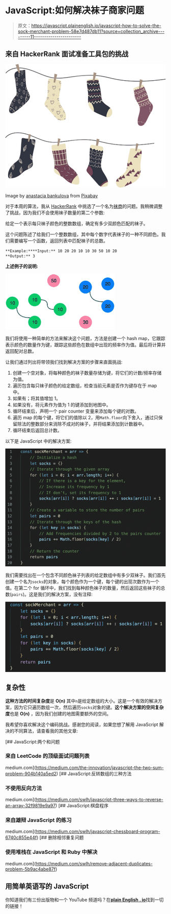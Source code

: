 # JavaScript:如何解决袜子商家问题

> 原文：<https://javascript.plainenglish.io/javascript-how-to-solve-the-sock-merchant-problem-58e7d487db11?source=collection_archive---------11----------------------->

## 来自 HackerRank 面试准备工具包的挑战

![](img/47949a299f8396e6502174d634e1c0e8.png)

Image by [anastacia bankulova](https://pixabay.com/users/nbankulova-14764963/?utm_source=link-attribution&utm_medium=referral&utm_campaign=image&utm_content=5320929) from [Pixabay](https://pixabay.com/?utm_source=link-attribution&utm_medium=referral&utm_campaign=image&utm_content=5320929)

对于本周的算法，我从 [HackerRank](https://www.hackerrank.com/dashboard) 中挑选了一个名为[袜商](https://www.hackerrank.com/challenges/sock-merchant/problem)的问题。我稍微调整了挑战，因为我们不会使用袜子数量的第二个参数:

给定一个表示每只袜子颜色的整数数组，确定有多少双颜色匹配的袜子。

这个问题陈述了给我们一个整数数组，其中每个数字代表袜子的一种不同颜色。我们需要编写一个函数，返回列表中匹配袜子的总数。

```
**Example:****Input:** 10 20 20 10 10 30 50 10 20
**Output:** 3
```

**上述例子的说明:**

![](img/2e9676bfe8aca8f0bcfa92be32c8d3fa.png)

我们将使用一种简单的方法来解决这个问题，方法是创建一个 hash map，它跟踪表示颜色的数量作为键，跟踪这些颜色在数组中出现的频率作为值。最后将计算并返回配对总数。

让我们通过列出将带领我们找到解决方案的步骤来直面挑战:

1.  创建一个空对象，将每种颜色的袜子数量存储为键，将它们的计数/频率存储为值。
2.  遍历包含每只袜子颜色的给定数组，检查当前元素是否作为键存在于 map 中。
3.  如果有；将其值增加 1。
4.  如果没有，将元素作为值为 1 的键添加到地图中。
5.  循环结束后，声明一个 pair counter 变量来添加每个键的对数。
6.  遍历 map 的每个键，将它们的值除以 2，用`Math.floor`向下舍入，通过只保留除法的整数部分来消除不成对的袜子，并将结果添加到计数器中。
7.  循环结束后返回总计数。

以下是 JavaScript 中的解决方案:

![](img/9f6ed111009ab4a4516e116833b09fd6.png)

我们需要找出在一个包含不同颜色袜子列表的给定数组中有多少双袜子。我们首先创建一个名为`socks`的对象，每个颜色作为一个键，每个键的出现次数作为一个值。在第二个 for 循环中，我们找到每种颜色袜子的数量，然后返回这些袜子的总数(`pairs`)。这是我们的解决方案，没有注释:

![](img/41bcad556dc612a219a64c7e9cab28cd.png)

## 复杂性

**这种方法的时间复杂度**是 **O(n)** 其中`n`是给定数组的大小。这是一个有效的解决方案，因为它只遍历数组一次，然后遍历`socks`对象的键。**这个解决方案的空间复杂度**也是 **O(n)** ，因为我们创建的地图需要额外的空间。

我希望你喜欢解决这个编码挑战。感谢您的阅读，如果您想了解用 JavaScript 解决的不同算法，请查看我的其他文章:

[](https://medium.com/the-innovation/javascript-the-two-sum-problem-904b140a5ed2) [## JavaScript:两个和问题

### 来自 LeetCode 的顶级面试问题列表

medium.com](https://medium.com/the-innovation/javascript-the-two-sum-problem-904b140a5ed2) [](https://medium.com/swlh/javascript-three-ways-to-reverse-an-array-32f9819e9a97) [## JavaScript:反转数组的三种方法

### 不使用反向方法

medium.com](https://medium.com/swlh/javascript-three-ways-to-reverse-an-array-32f9819e9a97) [](https://medium.com/swlh/javascript-chessboard-program-6740c855e44f) [## JavaScript:棋盘程序

### 来自雄辩 JavaScript 的练习

medium.com](https://medium.com/swlh/javascript-chessboard-program-6740c855e44f) [](https://medium.com/swlh/remove-adjacent-duplicates-problem-5b9ac4abe87f) [## 删除相邻重复问题

### 使用堆栈在 JavaScript 和 Ruby 中解决

medium.com](https://medium.com/swlh/remove-adjacent-duplicates-problem-5b9ac4abe87f) 

## **用简单英语写的 JavaScript**

你知道我们有三份出版物和一个 YouTube 频道吗？在[**plain English . io**](https://plainenglish.io/)找到一切的链接！